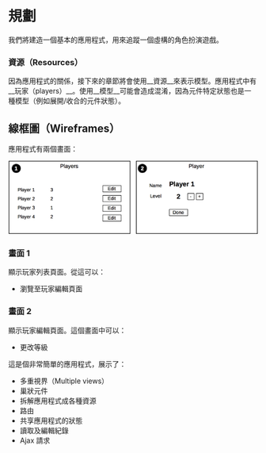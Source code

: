 # 規劃

我們將建造一個基本的應用程式，用來追蹤一個虛構的角色扮演遊戲。

### 資源（Resources）

因為應用程式的關係，接下來的章節將會使用__資源__來表示模型。應用程式中有__玩家（players）__。使用__模型__可能會造成混淆，因為元件特定狀態也是一種模型（例如展開/收合的元件狀態）。

## 線框圖（Wireframes）

應用程式有兩個畫面：

![Plan](01-planning.png)

### 畫面 1

顯示玩家列表頁面。從這可以：

- 瀏覽至玩家編輯頁面

### 畫面 2

顯示玩家編輯頁面。這個畫面中可以：

- 更改等級

這是個非常簡單的應用程式，展示了：

- 多重視界（Multiple views）
- 巢狀元件
- 拆解應用程式成各種資源
- 路由
- 共享應用程式的狀態
- 讀取及編輯紀錄
- Ajax 請求
